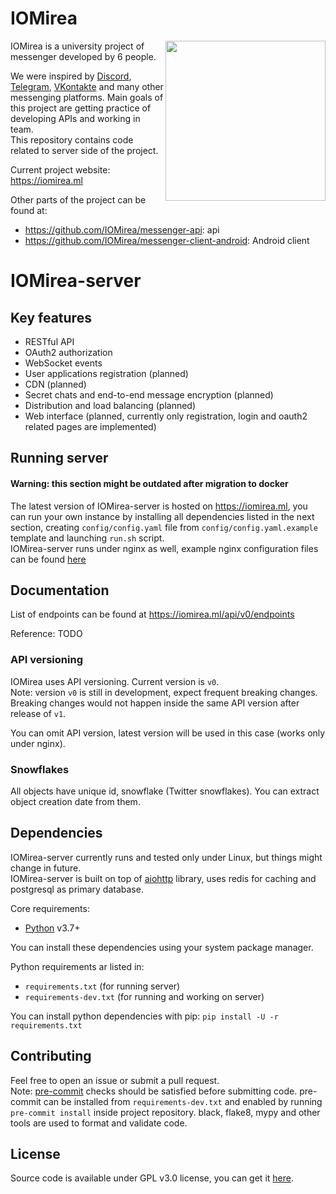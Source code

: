 # IOMirea

<img align="right" height="256" src="https://github.com/IOMirea/api/blob/master/.github/media/logo256x256.png"/>

IOMirea is a university project of messenger developed by 6 people.

We were inspired by [Discord](https://discordapp.com), [Telegram](https://telegram.org),
[VKontakte](https://vk.com) and many other messenging platforms.
Main goals of this project are getting practice of developing APIs and working in team.  
This repository contains code related to server side of the project.

Current project website: https://iomirea.ml

Other parts of the project can be found at:
- https://github.com/IOMirea/messenger-api: api
- https://github.com/IOMirea/messenger-client-android: Android client

# IOMirea-server

## Key features
- RESTful API
- OAuth2 authorization
- WebSocket events
- User applications registration (planned)
- CDN (planned)
- Secret chats and end-to-end message encryption (planned)
- Distribution and load balancing (planned)
- Web interface (planned, currently only registration, login and oauth2 related pages are implemented)

## Running server
#### Warning: this section might be outdated after migration to docker
The latest version of IOMirea-server is hosted on https://iomirea.ml, you can run your own instance
by installing all dependencies listed in the next section, creating `config/config.yaml` file from
`config/config.yaml.example` template and launching `run.sh` script.  
IOMirea-server runs under nginx as well, example nginx configuration files can be found [here](https://github.com/IOMirea/api/blob/master/nginx)

## Documentation
List of endpoints can be found at https://iomirea.ml/api/v0/endpoints

Reference: TODO

### API versioning
IOMirea uses API versioning. Current version is `v0`.  
Note: version `v0` is still in development, expect frequent breaking changes.  
Breaking changes would not happen inside the same API version after release of `v1`.

You can omit API version, latest version will be used in this case (works only under nginx).

### Snowflakes
All objects have unique id, snowflake (Twitter snowflakes). You can extract object creation date
from them.

## Dependencies
IOMirea-server currently runs and tested only under Linux, but things might change in future.  
IOMirea-server is built on top of [aiohttp](https://github.com/aio-libs/aiohttp) library,
uses redis for caching and postgresql as primary database.

Core requirements:
- [Python](https://python.org) v3.7+

You can install these dependencies using your system package manager.

Python requirements ar listed in:
- `requirements.txt` (for running server)
- `requirements-dev.txt` (for running and working on server)

You can install python dependencies with pip: `pip install -U -r requirements.txt`

## Contributing
Feel free to open an issue or submit a pull request.  
Note: [pre-commit](https://pre-commit.com) checks should be satisfied before submitting code.
pre-commit can be installed from `requirements-dev.txt` and enabled by running `pre-commit install`
inside project repository. black, flake8, mypy and other tools are used to format and validate code.

## License
Source code is available under GPL v3.0 license, you can get it [here](https://github.com/IOMirea/api/blob/master/LICENSE).
